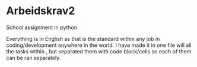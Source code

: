 # Arbeidskrav2
School assignment in python

Everything is in English as that is the standard within any job in coding/development anywhere in the world. 
I have made it in one file will all the tasks within , but separated them with code block/cells so each of them can be ran separately. 
